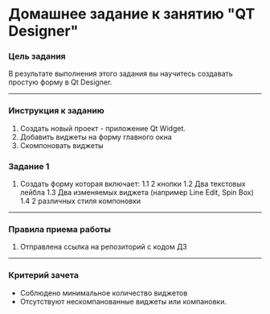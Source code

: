 # Домашнее задание к занятию "QT Designer"

### Цель задания

В результате выполнения этого задания вы научитесь создавать простую форму в Qt Designer.

------

### Инструкция к заданию

1. Создать новый проект - приложение Qt Widget.
2. Добавить виджеты на форму главного окна
3. Скомпоновать виджеты

### Задание 1

1. Создать форму которая включает:
1.1 2 кнопки
1.2 Два текстовых лейбла
1.3 Два изменяемых виджета (например Line Edit, Spin Box)
1.4 2 различных стиля компоновки
------

### Правила приема работы

1. Отправлена ссылка на репозиторий с кодом ДЗ

------

### Критерий зачета

* Соблюдено минимальное количество виджетов
* Отсутствуют нескомпанованные виджеты или компановки.
